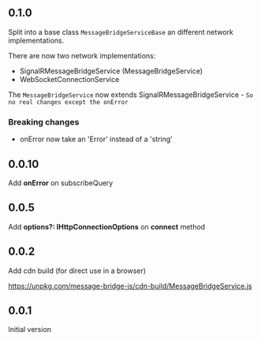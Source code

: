 ## 0.1.0

Split into a base class `MessageBridgeServiceBase` an different network implementations.

There are now two network implementations:

- SignalRMessageBridgeService (MessageBridgeService)
- WebSocketConnectionService

The `MessageBridgeService` now extends SignalRMessageBridgeService - `So no real changes except the onError`

### Breaking changes

- onError now take an 'Error' instead of a 'string'

## 0.0.10

Add **onError** on subscribeQuery

## 0.0.5

Add **options?: IHttpConnectionOptions** on **connect** method

## 0.0.2

Add cdn build (for direct use in a browser)

https://unpkg.com/message-bridge-js/cdn-build/MessageBridgeService.js

## 0.0.1

Initial version
